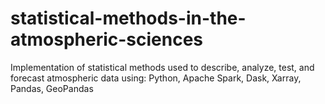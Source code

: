 # statistical-methods-in-the-atmospheric-sciences
Implementation of statistical methods used to describe, analyze, test, and forecast atmospheric data using: Python, Apache Spark, Dask, Xarray, Pandas, GeoPandas
